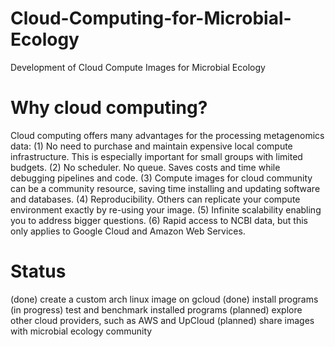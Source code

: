 # Cloud-Computing-for-Microbial-Ecology
Development of Cloud Compute Images for Microbial Ecology

# Why cloud computing?
Cloud computing offers many advantages for the processing metagenomics data:
(1) No need to purchase and maintain expensive local compute infrastructure. This is especially important for small groups with limited budgets.
(2) No scheduler. No queue. Saves costs and time while debugging pipelines and code.
(3) Compute images for cloud community can be a community resource, saving time installing and updating software and databases.
(4) Reproducibility. Others can replicate your compute environment exactly by re-using your image.
(5) Infinite scalability enabling you to address bigger questions. 
(6) Rapid access to NCBI data, but this only applies to Google Cloud and Amazon Web Services.

# Status
(done) create a custom arch linux image on gcloud
(done) install programs
(in progress) test and benchmark installed programs
(planned) explore other cloud providers, such as AWS and UpCloud
(planned) share images with microbial ecology community
